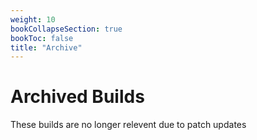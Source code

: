 ```yaml
---
weight: 10
bookCollapseSection: true
bookToc: false
title: "Archive"
---
```


# Archived Builds

These builds are no longer relevent due to patch updates
